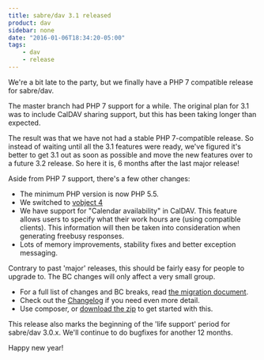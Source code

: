 ```yaml
---
title: sabre/dav 3.1 released
product: dav
sidebar: none
date: "2016-01-06T18:34:20-05:00"
tags:
    - dav
    - release
---
```


We're a bit late to the party, but we finally have a PHP 7 compatible release
for sabre/dav.

The master branch had PHP 7 support for a while. The original plan for 3.1 was
to include CalDAV sharing support, but this has been taking longer than
expected.

The result was that we have not had a stable PHP 7-compatible release. So
instead of waiting until all the 3.1 features were ready, we've figured it's
better to get 3.1 out as soon as possible and move the new features over to
a future 3.2 release. So here it is, 6 months after the last major release!

Aside from PHP 7 support, there's a few other changes:

* The minimum PHP version is now PHP 5.5.
* We switched to [vobject 4][3]
* We have support for "Calendar availability" in CalDAV. This feature allows
  users to specify what their work hours are (using compatible clients). This
  information will then be taken into consideration when generating freebusy
  responses.
* Lots of memory improvements, stability fixes and better exception messaging.

Contrary to past 'major' releases, this should be fairly easy for people to
upgrade to. The BC changes will only affect a very small group.

* For a full list of changes and BC breaks, read [the migration document][4].
* Check out the [Changelog][1] if you need even more detail.
* Use composer, or [download the zip][2] to get started with this.

This release also marks the beginning of the 'life support' period for
sabre/dav 3.0.x. We'll continue to do bugfixes for another 12 months.

Happy new year!

[1]: https://github.com/fruux/sabre-dav/blob/3.1.0/CHANGELOG.md
[2]: https://github.com/fruux/sabre-dav/releases
[3]: /blog/2015/sabre-vobject-4.0-released/ 
[4]: /dav/upgrade/3.0-to-3.1/

